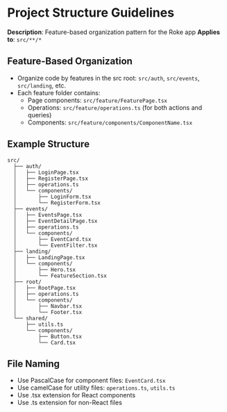 # Project Structure Guidelines

**Description**: Feature-based organization pattern for the Roke app **Applies
to**: `src/**/*`

## Feature-Based Organization

- Organize code by features in the src root: `src/auth`, `src/events`,
  `src/landing`, etc.
- Each feature folder contains:
  - Page components: `src/feature/FeaturePage.tsx`
  - Operations: `src/feature/operations.ts` (for both actions and queries)
  - Components: `src/feature/components/ComponentName.tsx`

## Example Structure

```
src/
  ├── auth/
  │   ├── LoginPage.tsx
  │   ├── RegisterPage.tsx
  │   ├── operations.ts
  │   └── components/
  │       ├── LoginForm.tsx
  │       └── RegisterForm.tsx
  ├── events/
  │   ├── EventsPage.tsx
  │   ├── EventDetailPage.tsx
  │   ├── operations.ts
  │   └── components/
  │       ├── EventCard.tsx
  │       └── EventFilter.tsx
  ├── landing/
  │   ├── LandingPage.tsx
  │   └── components/
  │       ├── Hero.tsx
  │       └── FeatureSection.tsx
  ├── root/
  │   ├── RootPage.tsx
  │   ├── operations.ts
  │   └── components/
  │       ├── Navbar.tsx
  │       └── Footer.tsx
  └── shared/
      ├── utils.ts
      └── components/
          ├── Button.tsx
          └── Card.tsx
```

## File Naming

- Use PascalCase for component files: `EventCard.tsx`
- Use camelCase for utility files: `operations.ts`, `utils.ts`
- Use .tsx extension for React components
- Use .ts extension for non-React files
